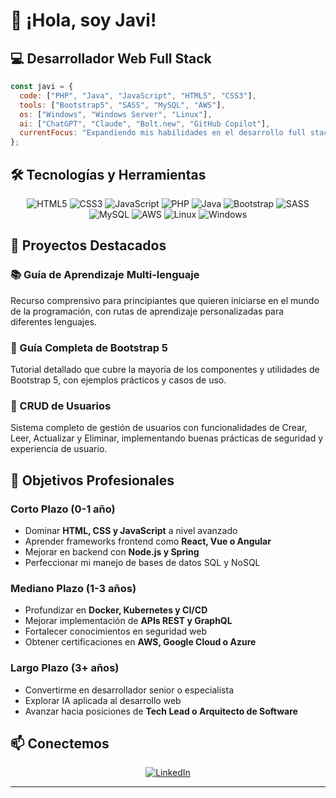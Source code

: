 # 👋 ¡Hola, soy Javi! 

## 💻 Desarrollador Web Full Stack

```javascript
const javi = {
  code: ["PHP", "Java", "JavaScript", "HTML5", "CSS3"],
  tools: ["Bootstrap5", "SASS", "MySQL", "AWS"],
  os: ["Windows", "Windows Server", "Linux"],
  ai: ["ChatGPT", "Claude", "Bolt.new", "GitHub Copilot"],
  currentFocus: "Expandiendo mis habilidades en el desarrollo full stack"
};
```

## 🛠️ Tecnologías y Herramientas

<div align="center">
  <img src="https://img.shields.io/badge/HTML5-E34F26?style=for-the-badge&logo=html5&logoColor=white" alt="HTML5"/>
  <img src="https://img.shields.io/badge/CSS3-1572B6?style=for-the-badge&logo=css3&logoColor=white" alt="CSS3"/>
  <img src="https://img.shields.io/badge/JavaScript-F7DF1E?style=for-the-badge&logo=javascript&logoColor=black" alt="JavaScript"/>
  <img src="https://img.shields.io/badge/PHP-777BB4?style=for-the-badge&logo=php&logoColor=white" alt="PHP"/>
  <img src="https://img.shields.io/badge/Java-ED8B00?style=for-the-badge&logo=java&logoColor=white" alt="Java"/>
  <img src="https://img.shields.io/badge/Bootstrap-7952B3?style=for-the-badge&logo=bootstrap&logoColor=white" alt="Bootstrap"/>
  <img src="https://img.shields.io/badge/Sass-CC6699?style=for-the-badge&logo=sass&logoColor=white" alt="SASS"/>
  <img src="https://img.shields.io/badge/MySQL-4479A1?style=for-the-badge&logo=mysql&logoColor=white" alt="MySQL"/>
  <img src="https://img.shields.io/badge/AWS-232F3E?style=for-the-badge&logo=amazon-aws&logoColor=white" alt="AWS"/>
  <img src="https://img.shields.io/badge/Linux-FCC624?style=for-the-badge&logo=linux&logoColor=black" alt="Linux"/>
  <img src="https://img.shields.io/badge/Windows-0078D6?style=for-the-badge&logo=windows&logoColor=white" alt="Windows"/>
</div>

## 🚀 Proyectos Destacados

### 📚 Guía de Aprendizaje Multi-lenguaje
Recurso comprensivo para principiantes que quieren iniciarse en el mundo de la programación, con rutas de aprendizaje personalizadas para diferentes lenguajes.

### 🧩 Guía Completa de Bootstrap 5
Tutorial detallado que cubre la mayoría de los componentes y utilidades de Bootstrap 5, con ejemplos prácticos y casos de uso.

### 👥 CRUD de Usuarios
Sistema completo de gestión de usuarios con funcionalidades de Crear, Leer, Actualizar y Eliminar, implementando buenas prácticas de seguridad y experiencia de usuario.

## 🎯 Objetivos Profesionales

### Corto Plazo (0-1 año)
- Dominar **HTML, CSS y JavaScript** a nivel avanzado
- Aprender frameworks frontend como **React, Vue o Angular**
- Mejorar en backend con **Node.js y Spring**
- Perfeccionar mi manejo de bases de datos SQL y NoSQL

### Mediano Plazo (1-3 años)
- Profundizar en **Docker, Kubernetes y CI/CD**
- Mejorar implementación de **APIs REST y GraphQL**
- Fortalecer conocimientos en seguridad web
- Obtener certificaciones en **AWS, Google Cloud o Azure**

### Largo Plazo (3+ años)
- Convertirme en desarrollador senior o especialista
- Explorar IA aplicada al desarrollo web
- Avanzar hacia posiciones de **Tech Lead o Arquitecto de Software**


## 📫 Conectemos

<div align="center">
  <a href="https://www.linkedin.com/in/javier-s%C3%A1nchez-oca%C3%B1a/">
    <img src="https://img.shields.io/badge/LinkedIn-0077B5?style=for-the-badge&logo=linkedin&logoColor=white" alt="LinkedIn"/>
  </a>
</div>

---
